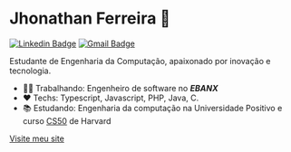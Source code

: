 # Jhonathan Ferreira :vulcan_salute:

[![Linkedin Badge](https://img.shields.io/badge/-LinkedIn-blue?style=flat-square&logo=Linkedin&logoColor=white&link=https://www.linkedin.com/in/jhonathanferreira/)](https://www.linkedin.com/in/jhonathanferreira/)
[![Gmail Badge](https://img.shields.io/badge/-Gmail-c14438?style=flat-square&logo=Gmail&logoColor=white&link=mailto:jhonathan.luizferreira@gmail.com)](mailto:jhonathan.luizferreira@gmail.com)

Estudante de Engenharia da Computação, apaixonado por inovação e tecnologia.

- :man_technologist: Trabalhando: Engenheiro de software no ***EBANX***
- :heart: Techs:  Typescript, Javascript, PHP, Java, C.
- :books: Estudando: Engenharia da computação na Universidade Positivo e curso [CS50](https://cs50.harvard.edu/) de Harvard

[Visite meu site](https://jhonathan.ferreira.com.br)
<!--
**jhonathanF/jhonathanF** is a ✨ _special_ ✨ repository because its `README.md` (this file) appears on your GitHub profile.

Here are some ideas to get you started:

- 🔭 I’m currently working on ...
- 🌱 I’m currently learning ...
- 👯 I’m looking to collaborate on ...
- 🤔 I’m looking for help with ...
- 💬 Ask me about ...
- 📫 How to reach me: ...
- 😄 Pronouns: ...
- ⚡ Fun fact: ...
-->
